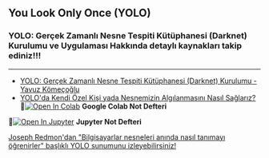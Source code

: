 ## You Look Only Once (YOLO)
### YOLO: Gerçek Zamanlı Nesne Tespiti Kütüphanesi (Darknet) Kurulumu ve Uygulaması Hakkında detaylı kaynakları takip ediniz!!!
---
- [YOLO: Gerçek Zamanlı Nesne Tespiti Kütüphanesi (Darknet) Kurulumu - Yavuz Kömeçoğlu](http://blog.yavuzz.com/post/gercek-zamanli-nesne-tespiti-kutuphanesi-darknet-kurulumu)
- [YOLO'da Kendi Özel Kişi yada Nesnemizin Algılanmasını Nasıl Sağlarız?](http://blog.yavuzz.com/post/yolo-da-kendi-ozel-nesnemizin-algilanmasini-nasil-saglariz)
📌[![Open In Colab](https://colab.research.google.com/assets/colab-badge.svg)](https://colab.research.google.com/github/ayyucekizrak/Udemy_DerinOgrenmeyeGiris/blob/master/Evrisimli_Sinir_Aglari/YOLO_ile_Nesne_Yeri_Tespiti/YOLOv2_Darkflow_Uygulama.ipynb) **Google Colab Not Defteri**


📌[![Open In Jupyter](https://github.com/jupyter/notebook/blob/master/docs/resources/icon_32x32.svg)](https://nbviewer.jupyter.org/github/ayyucekizrak/Udemy_DerinOgrenmeyeGiris/blob/master/Evrisimli_Sinir_Aglari/YOLO_ile_Nesne_Yeri_Tespiti/YOLOv2_Darkflow_Uygulama.ipynb) **Jupyter Not Defteri** 

[Joseph Redmon'dan "Bilgisayarlar nesneleri anında nasıl tanımayı öğrenirler" başlıklı YOLO sunumunu izleyebilirsiniz!](https://www.youtube.com/watch?v=Cgxsv1riJhI)

